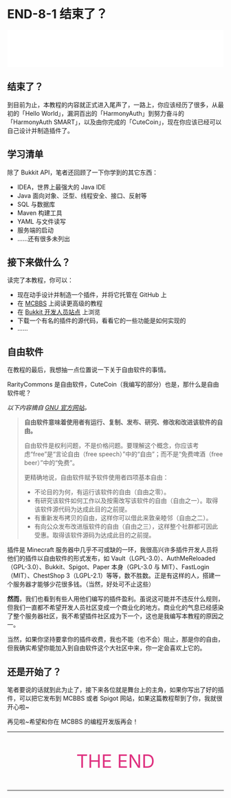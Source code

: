 # END-8-1 结束了？

<iframe frameborder="no" border="0" marginwidth="0" marginheight="0" width="100%" height="86" src="//music.163.com/outchain/player?type=2&id=430297478&auto=0&height=66"></iframe>

## 结束了？

到目前为止，本教程的内容就正式进入尾声了，一路上，你应该经历了很多，从最初的「Hello World」，漏洞百出的「HarmonyAuth」到努力奋斗的「HarmonyAuth SMART」，以及由你完成的「CuteCoin」，现在你应该已经可以自己设计并制造插件了。

## 学习清单

除了 Bukkit API，笔者还回顾了一下你学到的其它东西：

- IDEA，世界上最强大的 Java IDE
- Java 面向对象、泛型、线程安全、接口、反射等
- SQL 与数据库
- Maven 构建工具
- YAML 与文件读写
- 服务端的启动
- ……还有很多未列出

## 接下来做什么？

读完了本教程，你可以：

- 现在动手设计并制造一个插件，并将它托管在 GitHub 上
- 在 [MCBBS](https://www.mcbbs.net) 上阅读更高级的教程
- 在 [Bukkit 开发人员站点](http://dev.bukkit.org/) 上浏览
- 下载一个有名的插件的源代码，看看它的一些功能是如何实现的
- ……

## 自由软件

在教程的最后，我想抽一点位置说一下关于自由软件的事情。

RarityCommons 是自由软件，CuteCoin（我编写的部分）也是，那什么是自由软件呢？

*以下内容摘自 [GNU 官方网站](https://www.gnu.org)。*

> **自由软件意味着使用者有运行、复制、发布、研究、修改和改进该软件的自由。**
>
> 自由软件是权利问题，不是价格问题。要理解这个概念，你应该考虑“free”是“言论自由（free speech）”中的“自由”；而不是“免费啤酒（free beer）”中的“免费”。
>
> 更精确地说，自由软件赋予软件使用者四项基本自由：
>
> - 不论目的为何，有运行该软件的自由（自由之零）。
> - 有研究该软件如何工作以及按需改写该软件的自由（自由之一）。取得该软件源代码为达成此目的之前提。
> - 有重新发布拷贝的自由，这样你可以借此来敦亲睦邻（自由之二）。
> - 有向公众发布改进版软件的自由（自由之三），这样整个社群都可因此受惠。取得该软件源码为达成此目的之前提。

插件是 Minecraft 服务器中几乎不可或缺的一环，我很高兴许多插件开发人员将他们的插件以自由软件的形式发布，如 Vault（LGPL-3.0）、AuthMeReloaded（GPL-3.0）、Bukkit、Spigot、Paper 本身（GPL-3.0 与 MIT）、FastLogin（MIT）、ChestShop 3（LGPL-2.1）等等，数不胜数。正是有这样的人，搭建一个服务器才能够少花很多钱。（当然，好处可不止这些）

**然而**，我们也看到有些人用他们编写的插件盈利。虽说这可能并不违反什么规则，但我们一直都不希望开发人员社区变成一个商业化的地方。商业化的气息已经感染了整个服务器社区，我不希望插件社区成为下一个，这也是我编写本教程的原因之一。

当然，如果你坚持要拿你的插件收费，我也不能（也不会）阻止，那是你的自由，但我确实希望你能加入到自由软件这个大社区中来，你一定会喜欢上它的。

## 还是开始了？

笔者要说的话就到此为止了，接下来各位就是舞台上的主角，如果你写出了好的插件，可以把它发布到 MCBBS 或者 Spigot 网站，如果这篇教程帮到了你，我就很开心啦~

再见啦~希望和你在 MCBBS 的编程开发版再会！

---

<p style="text-align:center;font-size:3em;color:#df307f">THE END</p>

---

